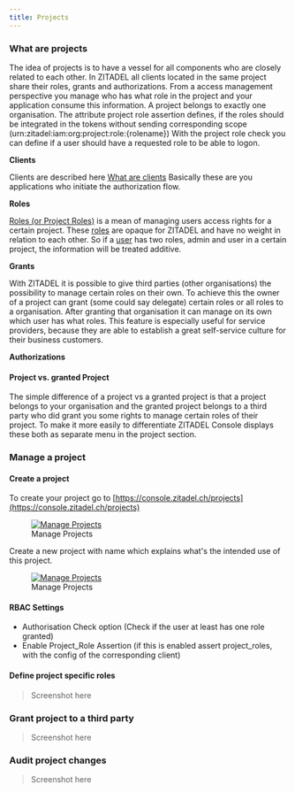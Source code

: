 ```yaml
---
title: Projects
---
```


### What are projects

The idea of projects is to have a vessel for all components who are closely related to each other.
In ZITADEL all clients located in the same project share their roles, grants and authorizations.
From a access management perspective you manage who has what role in the project and your application consume this information.
A project belongs to exactly one organisation.
The attribute project role assertion defines, if the roles should be integrated in the tokens without sending corresponding scope (urn:zitadel:iam:org:project:role:{rolename})
With the project role check you can define if a user should have a requested role to be able to logon.

**Clients**

Clients are described here [What are clients](administrate#What_are_clients)
Basically these are you applications who initiate the authorization flow.

**Roles**

[Roles (or Project Roles)](administrate#Roles) is a mean of managing users access rights for a certain project.
These [roles](administrate#Roles)  are opaque for ZITADEL and have no weight in relation to each other.
So if a [user](administrate#Users) has two roles, admin and user in a certain project, the information will be treated additive.

**Grants**

With ZITADEL it is possible to give third parties (other organisations) the possibility to manage certain roles on their own.
To achieve this the owner of a project can grant (some could say delegate) certain roles or all roles to a organisation.
After granting that organisation it can manage on its own which user has what roles.
This feature is especially useful for service providers, because they are able to establish a great self-service culture for their business customers.

**Authorizations** 

#### Project vs. granted Project

The simple difference of a project vs a granted project is that a project belongs to your organisation and the granted project belongs to a third party who did grant you some rights to manage certain roles of their project.
To make it more easily to differentiate ZITADEL Console displays these both as separate menu in the project section.

### Manage a project

#### Create a project

To create your project go to [https://console.zitadel.ch/projects](https://console.zitadel.ch/projects)

<div class="zitadel-gallery" itemscope itemtype="http://schema.org/ImageGallery">
    <figure itemprop="associatedMedia" itemscope itemtype="http://schema.org/ImageObject">
        <a href="img/console_projects_empty.png" itemprop="contentUrl" data-size="1920x1080">
            <img src="img/console_projects_empty.png" itemprop="thumbnail" alt="Manage Projects" />
        </a>
        <figcaption itemprop="caption description">Manage Projects</figcaption>
    </figure>
</div>

Create a new project with name which explains what's the intended use of this project.

<div class="zitadel-gallery" itemscope itemtype="http://schema.org/ImageGallery">
    <figure itemprop="associatedMedia" itemscope itemtype="http://schema.org/ImageObject">
        <a href="img/console_projects_my_first_project.png" itemprop="contentUrl" data-size="1920x1080">
            <img src="img/console_projects_my_first_project.png" itemprop="thumbnail" alt="Manage Projects" />
        </a>
        <figcaption itemprop="caption description">Manage Projects</figcaption>
    </figure>
</div>

#### RBAC Settings

- Authorisation Check option (Check if the user at least has one role granted)
- Enable Project_Role Assertion (if this is enabled assert project_roles, with the config of the corresponding client)

#### Define project specific roles

> Screenshot here

### Grant project to a third party

> Screenshot here

### Audit project changes

> Screenshot here
